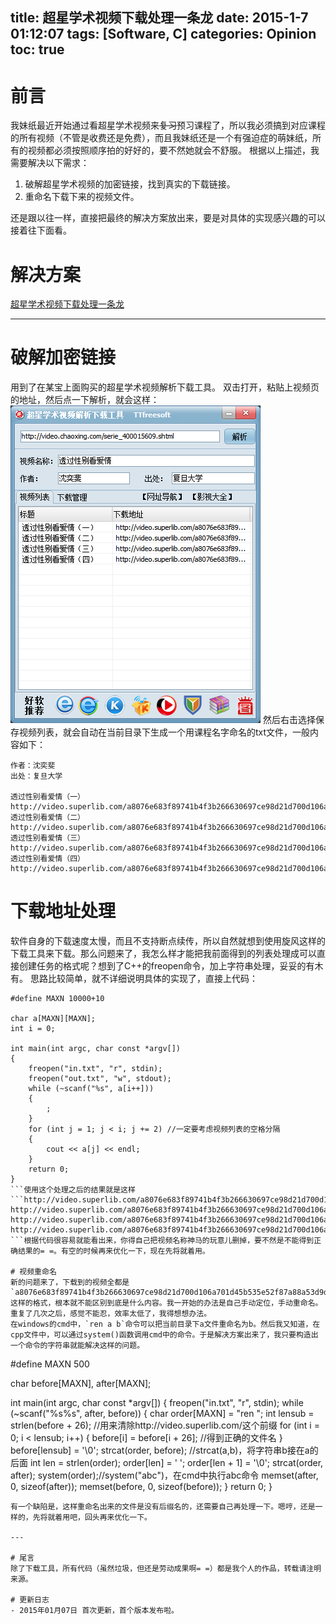 title: 超星学术视频下载处理一条龙
date: 2015-1-7 01:12:07
tags: [Software, C]
categories: Opinion
toc: true
---

# 前言
我妹纸最近开始通过看超星学术视频来~~复习~~预习课程了，所以我必须搞到对应课程的所有视频（不管是收费还是免费），而且我妹纸还是一个有强迫症的萌妹纸，所有的视频都必须按照顺序拍的好好的，要不然她就会不舒服。
根据以上描述，我需要解决以下需求：

1. 破解超星学术视频的加密链接，找到真实的下载链接。
2. 重命名下载下来的视频文件。

还是跟以往一样，直接把最终的解决方案放出来，要是对具体的实现感兴趣的可以接着往下面看。

<!-- more -->

# 解决方案
[超星学术视频下载处理一条龙](http://disk.xuanwo.org/public.php?service=files&t=e0a53590668ea7605f87a056ea3db288)

---

# 破解加密链接
用到了在某宝上面购买的超星学术视频解析下载工具。
双击打开，粘贴上视频页的地址，然后点一下解析，就会这样：
![解析示意](/imgs/work/chaoxing-intro.png)
然后右击选择保存视频列表，就会自动在当前目录下生成一个用课程名字命名的txt文件，一般内容如下：
```视频名称：透过性别看爱情
作者：沈奕斐
出处：复旦大学

透过性别看爱情（一） http://video.superlib.com/a8076e683f89741b4f3b266630697ce98d21d700d106a701d45b535e52f87a888dc9b2f5485762f7
透过性别看爱情（二） http://video.superlib.com/a8076e683f89741b4f3b266630697ce98d21d700d106a701d45b535e52f87a88c47ff350721a07be
透过性别看爱情（三） http://video.superlib.com/a8076e683f89741b4f3b266630697ce98d21d700d106a701d45b535e52f87a8845f30d4554db33f3
透过性别看爱情（四） http://video.superlib.com/a8076e683f89741b4f3b266630697ce98d21d700d106a701d45b535e52f87a88a53d9d0554a78ace
```
# 下载地址处理
软件自身的下载速度太慢，而且不支持断点续传，所以自然就想到使用旋风这样的下载工具来下载。那么问题来了，我怎么样才能把我前面得到的列表处理成可以直接创建任务的格式呢？想到了C++的freopen命令，加上字符串处理，妥妥的有木有。
思路比较简单，就不详细说明具体的实现了，直接上代码：
```
#define MAXN 10000+10

char a[MAXN][MAXN];
int i = 0;

int main(int argc, char const *argv[])
{
    freopen("in.txt", "r", stdin);
    freopen("out.txt", "w", stdout);
    while (~scanf("%s", a[i++]))
    {
        ;
    }
    for (int j = 1; j < i; j += 2) //一定要考虑视频列表的空格分隔
    {
        cout << a[j] << endl;
    }
    return 0;
}
```使用这个处理之后的结果就是这样
```http://video.superlib.com/a8076e683f89741b4f3b266630697ce98d21d700d106a701d45b535e52f87a888dc9b2f5485762f7
http://video.superlib.com/a8076e683f89741b4f3b266630697ce98d21d700d106a701d45b535e52f87a88c47ff350721a07be
http://video.superlib.com/a8076e683f89741b4f3b266630697ce98d21d700d106a701d45b535e52f87a8845f30d4554db33f3
http://video.superlib.com/a8076e683f89741b4f3b266630697ce98d21d700d106a701d45b535e52f87a88a53d9d0554a78ace
```根据代码很容易就能看出来，你得自己把视频名称神马的玩意儿删掉，要不然是不能得到正确结果的= =。有空的时候再来优化一下，现在先将就着用。

# 视频重命名
新的问题来了，下载到的视频全都是`a8076e683f89741b4f3b266630697ce98d21d700d106a701d45b535e52f87a88a53d9d0554a78ace`这样的格式，根本就不能区别到底是什么内容。我一开始的办法是自己手动定位，手动重命名。重复了几次之后，感觉不能忍，效率太低了，我得想想办法。
在windows的cmd中，`ren a b`命令可以把当前目录下a文件重命名为b。然后我又知道，在cpp文件中，可以通过system()函数调用cmd中的命令。于是解决方案出来了，我只要构造出一个命令的字符串就能解决这样的问题。
```
#define MAXN 500

char before[MAXN], after[MAXN];

int main(int argc, char const *argv[])
{
    freopen("in.txt", "r", stdin);
    while (~scanf("%s%s", after, before))
    {
        char order[MAXN] = "ren ";
        int lensub = strlen(before + 26); //用来清除http://video.superlib.com/这个前缀
        for (int i = 0; i < lensub; i++)
        {
            before[i] = before[i + 26]; //得到正确的文件名
        }
        before[lensub] = '\0';
        strcat(order, before); //strcat(a,b)，将字符串b接在a的后面
        int len = strlen(order);
        order[len] = ' ';
        order[len + 1] = '\0';
        strcat(order, after);
        system(order);//system("abc")，在cmd中执行abc命令
        memset(after, 0, sizeof(after));
        memset(before, 0, sizeof(before));
    }
    return 0;
}
```就这样，轻松搞定了~。
有一个缺陷是，这样重命名出来的文件是没有后缀名的，还需要自己再处理一下。嗯哼，还是一样的，先将就着用吧，回头再来优化一下。

---

# 尾言
除了下载工具，所有代码（虽然垃圾，但还是劳动成果啊= =）都是我个人的作品，转载请注明来源。

# 更新日志
- 2015年01月07日 首次更新，首个版本发布啦。